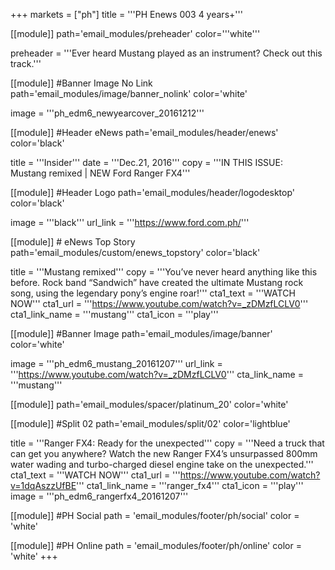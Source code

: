 +++
markets = ["ph"]
title = '''PH Enews 003 4 years+'''

[[module]]
path='email_modules/preheader'
color='''white'''

preheader = '''Ever heard Mustang played as an instrument? Check out this track.'''

[[module]] #Banner Image No Link
path='email_modules/image/banner_nolink'
color='white'

  image = '''ph_edm6_newyearcover_20161212'''

[[module]] #Header eNews
path='email_modules/header/enews'
color='black'

  title = '''Insider'''
  date = '''Dec.21, 2016'''
  copy = '''IN THIS ISSUE:<br />Mustang remixed | NEW Ford Ranger FX4'''

[[module]] #Header Logo
path='email_modules/header/logodesktop'
color='black'

  image = '''black'''
  url_link = '''https://www.ford.com.ph/'''
 
[[module]] # eNews Top Story
path='email_modules/custom/enews_topstory'
color='black'

  title = '''Mustang remixed'''
  copy = '''You’ve never heard anything like this before. Rock band “Sandwich” have created the ultimate Mustang rock song, using the legendary pony’s engine roar!'''
  cta1_text = '''WATCH NOW'''
  cta1_url = '''https://www.youtube.com/watch?v=_zDMzfLCLV0'''
  cta1_link_name = '''mustang'''
  cta1_icon = '''play'''

[[module]] #Banner Image
path='email_modules/image/banner'
color='white'

  image = '''ph_edm6_mustang_20161207'''
  url_link = '''https://www.youtube.com/watch?v=_zDMzfLCLV0'''
  cta_link_name = '''mustang'''

[[module]]
path='email_modules/spacer/platinum_20'
color='white'

[[module]] #Split 02
path='email_modules/split/02'
color='lightblue'

  title = '''Ranger FX4: Ready for the unexpected'''
  copy = '''Need a truck that can get you anywhere? Watch the new Ranger FX4’s unsurpassed 800mm water wading and turbo-charged diesel engine take on the unexpected.'''
  cta1_text = '''WATCH NOW'''
  cta1_url = '''https://www.youtube.com/watch?v=1dqAszzUfBE'''
  cta1_link_name = '''ranger_fx4'''
  cta1_icon = '''play'''
  image = '''ph_edm6_rangerfx4_20161207'''

[[module]] #PH Social
path = 'email_modules/footer/ph/social'
color = 'white'

[[module]] #PH Online
path = 'email_modules/footer/ph/online'
color = 'white'
+++